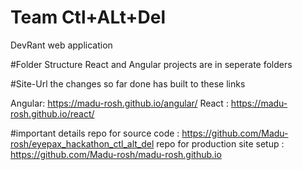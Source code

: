 # Team Ctl+ALt+Del
DevRant web application

#Folder Structure
React and Angular projects are in seperate folders

#Site-Url
the changes so far done has built to these links

Angular: https://madu-rosh.github.io/angular/
React : https://madu-rosh.github.io/react/

#important details
repo for source code : https://github.com/Madu-rosh/eyepax_hackathon_ctl_alt_del
repo for production site setup : https://github.com/Madu-rosh/madu-rosh.github.io
